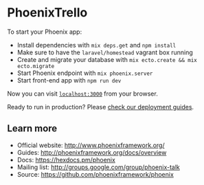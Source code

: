 # PhoenixTrello

To start your Phoenix app:

  * Install dependencies with `mix deps.get` and `npm install`
  * Make sure to have the `laravel/homestead` vagrant box running
  * Create and migrate your database with `mix ecto.create && mix ecto.migrate`
  * Start Phoenix endpoint with `mix phoenix.server`
  * Start front-end app with `npm run dev`

Now you can visit [`localhost:3000`](http://localhost:3000) from your browser.

Ready to run in production? Please [check our deployment guides](http://www.phoenixframework.org/docs/deployment).

## Learn more

  * Official website: http://www.phoenixframework.org/
  * Guides: http://phoenixframework.org/docs/overview
  * Docs: https://hexdocs.pm/phoenix
  * Mailing list: http://groups.google.com/group/phoenix-talk
  * Source: https://github.com/phoenixframework/phoenix
